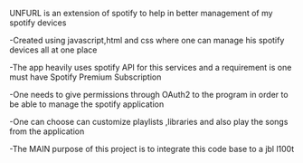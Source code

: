 UNFURL is an extension of spotify to help in better management of my spotify devices 

-Created using javascript,html and css where one can manage his spotify devices all at one place 

-The app heavily uses spotify API for this services and a requirement is one must have Spotify Premium Subscription

-One needs to give permissions through OAuth2 to the program in order to be able to manage the spotify application

-One can choose can customize playlists ,libraries and also play the songs from the application

-The MAIN purpose of this project is to integrate this code base to a jbl l100t

